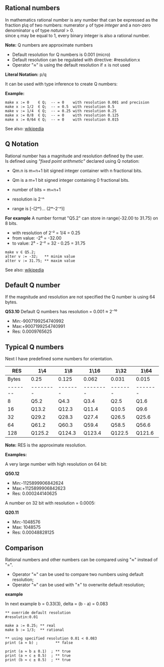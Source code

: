 ## Rational numbers

In mathematics rational number is any number that can be expressed as the fraction p\\q of two numbers:
numerator `p` of type _integer_ and a non-zero denominator `q` of type _natural_ > 0.  
since `q` may be equal to 1, every binary integer is also a rational number.

**Note:** Q numbers are approximate numbers

* Default resolution for Q numbers is 0.001 (micro)
* Default resolution can be regulated with directive: #resolution:x 
* Operator "≈" is using the default resolution if ± is not used

**Literal Notation:** p/q 

It can be used with type inference to create Q numbers:

**Example:**
```
make x := 0    ∈ Q;  -- = 0    with resolution 0.001 and precision
make x := 1/2  ∈ Q;  -- = 0.5  with resolution 0.5
make v := 1/4  ∈ Q;  -- = 0.25 with resolution 0.25 
make x := 0/8  ∈ Q;  -- = 0    with resolution 0.125
make x := 0/64 ∈ Q;  -- = 0    with resolution 0.015
```

See also: [wikipedia](https://en.wikipedia.org/wiki/Rational_data_type)

## Q Notation

Rational number has a magnitude and resolution defined by the user.  
Is defined using _"fixed point arithmetic"_ declared using Q notation:  

* Qm.n is m+n+1 bit signed integer container with n fractional bits.
* Qm is a m+1 bit signed integer containing 0 fractional bits.

* number of bits = m+n+1
* resolution is 2⁻ⁿ
* range is [-(2ᵐ)... (2ᵐ-2⁻ⁿ)]


**For example**
A number format "Q5.2" can store in range(-32.00 to 31.75) on 8 bits.  

* with resolution of 2⁻² = 1/4 = 0.25
* from value: -2⁵ = -32.00
* to value:    2⁵ - 2⁻² = 32 - 0.25 = 31.75

```
make v ∈ Q5.2;
alter v := -32;   ** minim value
alter v := 31.75; ** maxim value
```

See also: [wikipedia](https://en.wikipedia.org/wiki/Q_(number_format))

## Default Q number

If the magnitude and resolution are not specified the Q number is using 64 bytes.

**Q53.10** 
Default Q numbers has resolution = 0.001 ≈ 2⁻¹⁰

* Min:-9007199254740992
* Max:+9007199254740991
* Res: 0.0009765625

## Typical Q numbers

Next I have predefined some numbers for orientation.

| RES   |  1\\4  | 1\\8  | 1\\16  | 1\\32 | 1\\64 
|-------|--------|-------|--------|-------|-------
| Bytes | 0.25   | 0.125 | 0.062  | 0.031 | 0.015 
|-------|--------|-------|--------|-------|-------
|  8    | Q5.2   | Q4.3  | Q3.4   | Q2.5  | Q1.6   
|  16   | Q13.2  | Q12.3 | Q11.4  | Q10.5 | Q9.6  
|  32   | Q29.2  | Q28.3 | Q27.4  | Q26.5 | Q25.6 
|  64   | Q61.2  | Q60.3 | Q59.4  | Q58.5 | Q56.6 
|  128  | Q125.2 | Q124.3|Q123.4  | Q122.5| Q121.6

**Note:** RES is the approximate resolution.

**Examples:**

A very large number with high resolution on 64 bit:

**Q50.12** 
* Min:-1125899906842624
* Max:+1125899906842623
* Res: 0.000244140625

A number on 32 bit with resolution = 0.0005:

**Q20.11** 
* Min:-1048576
* Max: 1048575
* Res: 0.00048828125

## Comparison

Rational numbers and other numbers can be compared using "≈" instead of "=". 

* Operator "≈" can be used to compare two numbers using default resolution;
* Operator "≈" can be used with "±" to overwrite default resolution;

**example**

In next example b = 0.33(3), delta = (b - a) = 0.083 

```
** override default resolution
#resolutin:0.01

make a := 0.25; ** real
make b := 1/3;  ** rational

** using specified resolution 0.01 < 0.083
print (a ≈ b) ;        ** false

print (a ≈ b ± 0.1)  ; ** true
print (a ≈ c ± 0.5)  ; ** true
print (b ≈ c ± 0.5)  ; ** true
```

